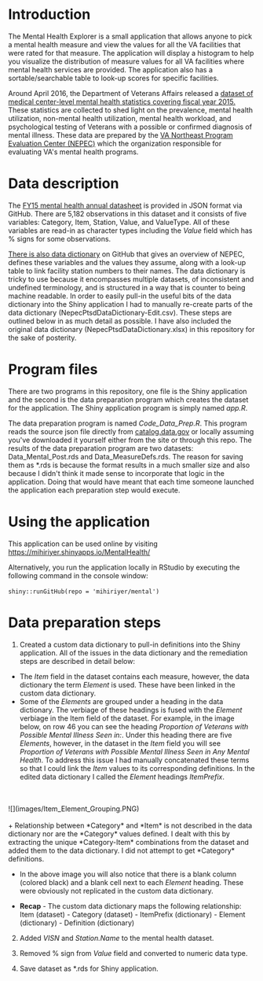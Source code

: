 # Introduction

The Mental Health Explorer is a small application that allows anyone to pick a mental health measure and view the values for all the VA facilities that were rated for that measure. The application will display a histogram  to help you visualize the distribution of measure values for all VA facilities where mental health services are provided. The application also has a sortable/searchable table to look-up scores for specific facilities. 

Around April 2016, the Department of Veterans Affairs released a [dataset of medical center-level mental health statistics covering fiscal year 2015.](http://catalog.data.gov/dataset/va-national-mental-health-statistics-2015) These statistics are collected to shed light on the prevalence, mental health utilization, non-mental health utilization, mental health workload, and psychological testing of Veterans with a possible or confirmed diagnosis of mental illness. These data are 
prepared by the [VA Northeast Program Evaluation Center (NEPEC)](http://www.ptsd.va.gov/PTSD/about/divisions/evaluation/index.asp) which the organization responsible for evaluating VA's mental health programs. 

# Data description

The [FY15 mental health annual datasheet](https://github.com/department-of-veterans-affairs/NEPEC_AnnualDataSheet_MH_FY15) is provided in JSON format via GitHub. There are 5,182 observations in this dataset and it consists of five variables: Category, Item, Station, Value, and ValueType. All of these variables are read-in as character types including the *Value* field which has % signs for some observations. 

[There is also data dictionary](https://github.com/department-of-veterans-affairs/NepecPtsdDataDictionary) on GitHub that gives an overview of NEPEC, defines these variables and the values they assume, along with a look-up table to link facility station numbers to their names. The data dictionary is tricky to use because it encompasses multiple datasets, of inconsistent and undefined terminology, and is structured in a way that is counter to being machine readable. In order to easily pull-in the useful bits of the data dictionary into the Shiny application I had to manually re-create parts of the data dictionary (NepecPtsdDataDictionary-Edit.csv). These steps are outlined below in as much detail as possible. I have also included the original data dictionary (NepecPtsdDataDictionary.xlsx) in this repository for the sake of posterity. 

# Program files 

There are two programs in this repository, one file is the Shiny application and the second is the data preparation program which creates the dataset for the application. The Shiny application program is simply named *app.R*. 

The data preparation program is named *Code_Data_Prep.R*. This program reads the source json file directly from [catalog.data.gov](http://catalog.data.gov) or locally assuming you've downloaded it yourself either from the site or through this repo. The results of the data preparation program are two datasets: Data_Mental_Post.rds and Data_MeasureDefs.rds. The reason for saving them as *.rds is because the format results in a much smaller size and also because I didn't think it made sense to incorporate that logic in the application. Doing that would have meant that each time someone launched the application each preparation step would execute. 

# Using the application

This application can be used online by visiting https://mihiriyer.shinyapps.io/MentalHealth/

Alternatively, you run the application locally in RStudio by executing the following command in the console window:

`shiny::runGitHub(repo = 'mihiriyer/mental')`

# Data preparation steps 

1. Created a custom data dictionary to pull-in definitions into the Shiny application. All of the issues in the data dictionary and the remediation steps are described in detail below:

  + The *Item* field in the dataset contains each measure, however, the data dictionary the term *Element* is used. These have been linked in the custom data dictionary.
  + Some of the *Elements* are grouped under a heading in the data dictionary. The verbiage of these headings is fused with the *Element* verbiage in the Item field of the dataset. For example, in the image below, on row 46 you can see the heading *Proportion of Veterans with Possible Mental Illness Seen in:*. Under this heading there are five *Elements*, however, in the dataset in the *Item* field you will see *Proportion of Veterans with Possible Mental Illness Seen in Any Mental Health*. To address this issue I had manually concatenated these terms so that I could link the *Item* values to its corresponding definitions. In the edited data dictionary I called the *Element* headings *ItemPrefix*.
<br>
<br>
![](images/Item_Element_Grouping.PNG)
<br>
<br>
  + Relationship between *Category* and *Item* is not described in the data dictionary nor are the *Category* values defined. I dealt with this by extracting the unique *Category-Item* combinations from the dataset and added them to the data dictionary. I did not attempt to get *Category* definitions. 

  + In the above image you will also notice that there is a blank column (colored black) and a blank cell next to each *Element* heading. These were obviously not replicated in the custom data dictionary. 

  + **Recap** - The custom data dictionary maps the following relationship: Item (dataset) - Category (dataset) - ItemPrefix (dictionary) - Element (dictionary) - Definition (dictionary)

2. Added *VISN* and *Station.Name* to the mental health dataset.

3. Removed % sign from *Value* field and converted to numeric data type.

4. Save dataset as *.rds for Shiny application. 
